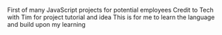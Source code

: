 First of many JavaScript projects for potential employees
Credit to Tech with Tim for project tutorial and idea
This is for me to learn the language and build upon my learning